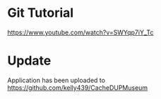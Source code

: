 # Git Tutorial
https://www.youtube.com/watch?v=SWYqp7iY_Tc

# Update
Application has been uploaded to https://github.com/kelly439/CacheDUPMuseum

